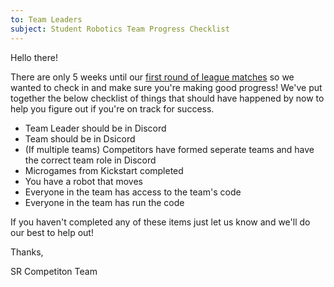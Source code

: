 ```yaml
---
to: Team Leaders
subject: Student Robotics Team Progress Checklist
---
```

Hello there!

There are only 5 weeks until our [first round of league matches](https://studentrobotics.org/events/sr2021/league-1/) so we wanted to check in and make sure you're making good progress! We've put together the below checklist of things that should have happened by now to help you figure out if you're on track for success.

 - Team Leader should be in Discord
 - Team should be in Dsicord
 - (If multiple teams) Competitors have formed seperate teams and have the correct team role in Discord
 - Microgames from Kickstart completed
 - You have a robot that moves
 - Everyone in the team has access to the team's code
 - Everyone in the team has run the code

If you haven't completed any of these items just let us know and we'll do our best to help out!

Thanks,

SR Competiton Team
